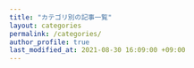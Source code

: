 ```yaml
---
title: "カテゴリ別の記事一覧"
layout: categories
permalink: /categories/
author_profile: true
last_modified_at: 2021-08-30 16:09:00 +09:00
---
```


